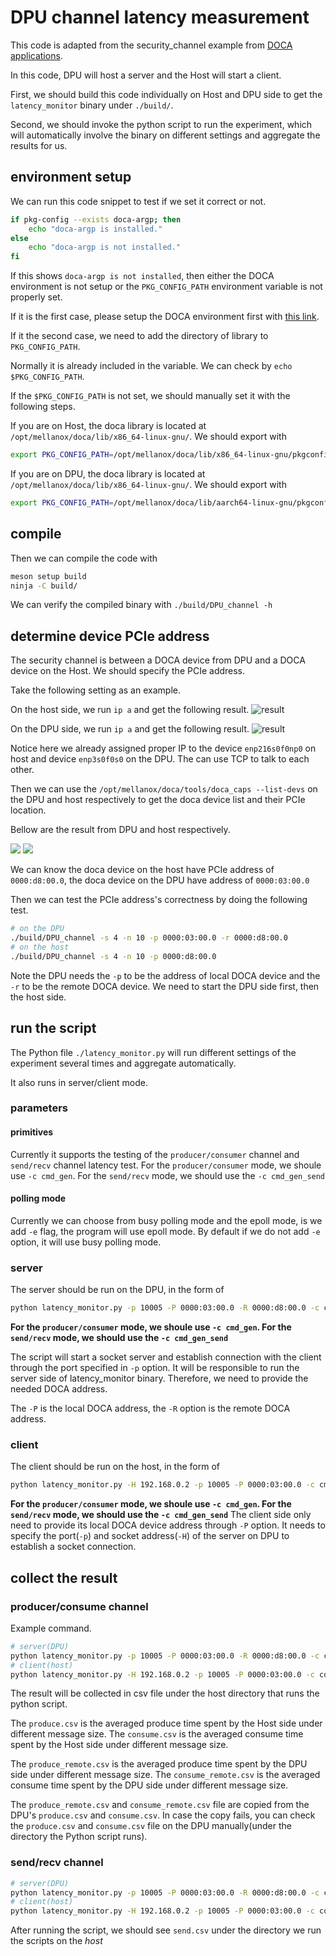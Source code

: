 # DPU channel latency measurement

This code is adapted from the security\_channel example from [DOCA applications](https://docs.nvidia.com/doca/sdk/nvidia+doca+secure+channel+application+guide/index.html).

In this code, DPU will host a server and the Host will start a client.

First, we should build this code individually on Host and DPU side to get the `latency_monitor` binary under `./build/`.

Second, we should invoke the python script to run the experiment, which will automatically involve the binary on different settings and aggregate the results for us.

## environment setup

We can run this code snippet to test if we set it correct or not.

```bash
if pkg-config --exists doca-argp; then
    echo "doca-argp is installed."
else
    echo "doca-argp is not installed."
fi

```

If this shows `doca-argp is not installed`, then either the DOCA environment is not setup or the `PKG_CONFIG_PATH` environment variable is not properly set.

If it is the first case, please setup the DOCA environment first with [this link](https://docs.nvidia.com/doca/sdk/nvidia+doca+installation+guide+for+linux/index.html).

If it the second case, we need to add the directory of library to `PKG_CONFIG_PATH`.

Normally it is already included in the variable. We can check by `echo $PKG_CONFIG_PATH`.

If the `$PKG_CONFIG_PATH` is not set, we should manually set it with the following steps.

If you are on Host, the doca library is located at `/opt/mellanox/doca/lib/x86_64-linux-gnu/`.
We should export with

```bash
export PKG_CONFIG_PATH=/opt/mellanox/doca/lib/x86_64-linux-gnu/pkgconfig/:$PKG_CONFIG_PATH
```

If you are on DPU, the doca library is located at `/opt/mellanox/doca/lib/x86_64-linux-gnu/`.
We should export with

```bash
export PKG_CONFIG_PATH=/opt/mellanox/doca/lib/aarch64-linux-gnu/pkgconfig/:$PKG_CONFIG_PATH
```


## compile

Then we can compile the code with

```bash
meson setup build
ninja -C build/

```

We can verify the compiled binary with `./build/DPU_channel -h`

## determine device PCIe address

The security channel is between a DOCA device from DPU and a DOCA device on the Host.
We should specify the PCIe address.

Take the following setting as an example.

On the host side, we run `ip a` and get the following result.
![result](../../../docs/figures/ipa_host.png)

On the DPU side, we run `ip a` and get the following result.
![result](../../../docs/figures/ipa_dpu.png)

Notice here we already assigned proper IP to the device `enp216s0f0np0` on host and device `enp3s0f0s0` on the DPU. The can use TCP to talk to each other.

Then we can use the `/opt/mellanox/doca/tools/doca_caps --list-devs` on the DPU and host respectively to get the doca device list and their PCIe location.


Bellow are the result from DPU and host respectively.

![](../../../docs/figures/dpu_device_cap.png)
![](../../../docs/figures/host_device_cap.png)

We can know the doca device on the host have PCIe address of `0000:d8:00.0`, the doca device on the DPU have address of `0000:03:00.0`

Then we can test the PCIe address's correctness by doing the following test.

```bash
# on the DPU
./build/DPU_channel -s 4 -n 10 -p 0000:03:00.0 -r 0000:d8:00.0
# on the host
./build/DPU_channel -s 4 -n 10 -p 0000:d8:00.0
```

Note the DPU needs the `-p` to be the address of local DOCA device and the `-r` to be the remote DOCA device.
We need to start the DPU side first, then the host side.

## run the script

The Python file `./latency_monitor.py` will run different settings of the experiment several times and aggregate automatically.

It also runs in server/client mode.
### parameters

#### primitives

Currently it supports the testing of the `producer/consumer` channel and `send/recv` channel latency test. For the `producer/consumer` mode, we shoule use `-c cmd_gen`. For the `send/recv` mode, we should use the `-c cmd_gen_send`

#### polling mode

Currently we can choose from busy polling mode and the epoll mode, is we add `-e` flag, the program will use epoll mode. By default if we do not add `-e` option, it will use busy polling mode.

### server

The server should be run on the DPU, in the form of

```bash
python latency_monitor.py -p 10005 -P 0000:03:00.0 -R 0000:d8:00.0 -c cmd_gen
```
**For the `producer/consumer` mode, we shoule use `-c cmd_gen`. For the `send/recv` mode, we should use the `-c cmd_gen_send`**

The script will start a socket server and establish connection with the client through the port specified in `-p` option. It will be responsible to run the server side of latency_monitor binary.
Therefore, we need to provide the needed DOCA address.

The `-P` is the local DOCA address, the `-R` option is the remote DOCA address.

### client
The client should be run on the host, in the form of 

```bash
python latency_monitor.py -H 192.168.0.2 -p 10005 -P 0000:03:00.0 -c cmd_gen
```

**For the `producer/consumer` mode, we shoule use `-c cmd_gen`. For the `send/recv` mode, we should use the `-c cmd_gen_send`**
The client side only need to provide its local DOCA device address through `-P` option.
It needs to specify the port(`-p`) and socket address(`-H`) of the server on DPU to establish a socket connection.

## collect the result

### producer/consume channel

Example command.
```bash
# server(DPU)
python latency_monitor.py -p 10005 -P 0000:03:00.0 -R 0000:d8:00.0 -c comch_produce_consume_cmd_gen
# client(host)
python latency_monitor.py -H 192.168.0.2 -p 10005 -P 0000:03:00.0 -c comch_produce_consume_cmd_gen
```
The result will be collected in csv file under the host directory that runs the python script.

The `produce.csv` is the averaged produce time spent by the Host side under different message size.
The `consume.csv` is the averaged consume time spent by the Host side under different message size.

The `produce_remote.csv` is the averaged produce time spent by the DPU side under different message size.
The `consume_remote.csv` is the averaged consume time spent by the DPU side under different message size.

The `produce_remote.csv` and `consume_remote.csv` file are copied from the DPU's `produce.csv` and `consume.csv`. In case the copy fails, you can check the `produce.csv` and `consume.csv` file on the DPU manually(under the directory the Python script runs).

### send/recv channel

```bash
# server(DPU)
python latency_monitor.py -p 10005 -P 0000:03:00.0 -R 0000:d8:00.0 -c comch_send_recv_cmd_gen
# client(host)
python latency_monitor.py -H 192.168.0.2 -p 10005 -P 0000:03:00.0 -c comch_send_recv_cmd_gen
```
After running the script, we should see `send.csv` under the directory we run the scripts on the *host*
